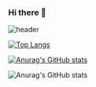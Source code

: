 ### Hi there 👋
![header](https://capsule-render.vercel.app/api?type=rounded&color=timeGradient&text=Welcome%20to%20boxion's%20GitHub%20👋&animation=twinkling&fontSize=40&fontAlignY=50&fontAlign=50&height=180)


[![Top Langs](https://github-readme-stats.vercel.app/api/top-langs/?username=boxion)](https://github.com/anuraghazra/github-readme-stats&theme=graywhite)

[![Anurag's GitHub stats](https://github-readme-stats.vercel.app/api?username=boxion)](https://github.com/anuraghazra/github-readme-stats)

![Anurag's GitHub stats](https://github-readme-stats.vercel.app/api?username=boxion&show_icons=true&theme=radical)



<!--
**boxion/boxion** is a ✨ _special_ ✨ repository because its `README.md` (this file) appears on your GitHub profile.

Here are some ideas to get you started:

- 🔭 I’m currently working on ...
- 🌱 I’m currently learning ...
- 👯 I’m looking to collaborate on ...
- 🤔 I’m looking for help with ...
- 💬 Ask me about ...
- 📫 How to reach me: ...
- 😄 Pronouns: ...
- ⚡ Fun fact: ...
-->
